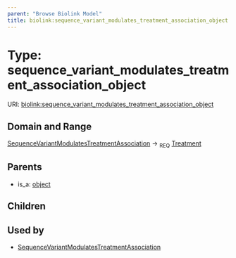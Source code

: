 ```yaml
---
parent: "Browse Biolink Model"
title: biolink:sequence_variant_modulates_treatment_association_object
---
```


# Type: sequence_variant_modulates_treatment_association_object




URI: [biolink:sequence_variant_modulates_treatment_association_object](https://w3id.org/biolink/vocab/sequence_variant_modulates_treatment_association_object)



## Domain and Range

[SequenceVariantModulatesTreatmentAssociation](SequenceVariantModulatesTreatmentAssociation.md) ->  <sub>REQ</sub> [Treatment](Treatment.md)

## Parents

 *  is_a: [object](object.md)

## Children


## Used by

 * [SequenceVariantModulatesTreatmentAssociation](SequenceVariantModulatesTreatmentAssociation.md)
